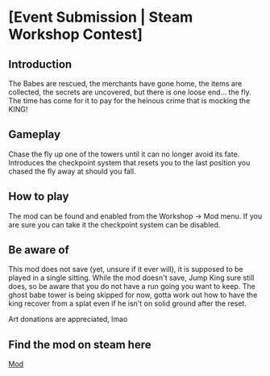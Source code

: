 # [Event Submission | Steam Workshop Contest]

## Introduction
The Babes are rescued, the merchants have gone home, the items are collected, the secrets are uncovered, but there is one loose end... the fly.
The time has come for it to pay for the heinous crime that is mocking the KING!

## Gameplay
Chase the fly up one of the towers until it can no longer avoid its fate.
Introduces the checkpoint system that resets you to the last position you chased the fly away at should you fall.

## How to play
The mod can be found and enabled from the Workshop -> Mod menu.
If you are sure you can take it the checkpoint system can be disabled.

## Be aware of
This mod does not save (yet, unsure if it ever will), it is supposed to be played in a single sitting.
While the mod doesn't save, Jump King sure still does, so be aware that you do not have a run going you want to keep.
The ghost babe tower is being skipped for now, gotta work out how to have the king recover from a splat even if he isn't on solid ground after the reset.

Art donations are appreciated, lmao

## Find the mod on steam here
[Mod](https://steamcommunity.com/sharedfiles/filedetails/?id=3217622959)
